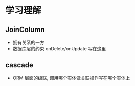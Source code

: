 # 学习理解

## JoinColumn

- 拥有关系的一方
- 数据库层的约束 onDelete/onUpdate 写在这里

## cascade

- ORM 层面的级联, 调用哪个实体做关联操作写在哪个实体上
